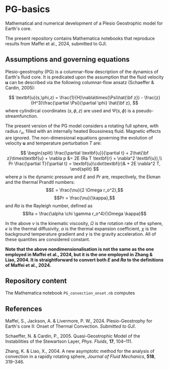 # PG-basics

Mathematical and numerical development of a Plesio Geostrophic model for Earth's core.

The present repository contains Mathematica notebooks that reproduce results from Maffei et al., 2024, submitted to GJI.

## Assumptions and governing equations
Plesio-geostrophy (PG) is a columnar-flow description of the dynamics of Earth's fluid core. It is predicated upon the assumption that the fluid velocity $\textbf{u}$ can be described via the following columnar-flow ansatz (Schaeffer & Cardin, 2005):

$$
\textbf{u}(s,\phi,z) = \frac{1}{H}\nabla\times(\Psi\hat{\bf z}) - \frac{z}{H^3}\frac{\partial \Psi}{\partial \phi} \hat{\bf z}, 
$$
where cylindircal coordinates $(s,\phi,z)$ are used and $\Psi(s,\phi)$ is a pseudo-streamfunction.

The present version of the PG model considers a rotating full sphere, with radius $r_o$, filled with an internally heated Boussinesq fluid. Magnetic effects are ignored. The non-dimensional equations governing the evolution of velocity $\textbf{u}$ and temperature perturbation $T$ are:

$$
\begin{split}
\frac{\partial \textbf{u}}{\partial t} + 2\hat{\bf z}\times\textbf{u} + \nabla p &= 2E (Ra T \textbf{r} + \nabla^2 \textbf{u}),\\
Pr \frac{\partial T}{\partial t} = \textbf{u}\cdot\textbf{r}& + 2E \nabla^2 T,
\end{split}
$$
where $p$ is the dynamic pressure and $E$ and $Pr$ are, respectively, the Ekman and the thermal Prandtl numbers:
$$E = \frac{\nu}{2 \Omega r_o^2},$$
$$Pr = \frac{\nu}{\kappa},$$
and $Ra$ is the Rayleigh number, defined as
$$Ra =  \frac{\alpha \chi \gamma r_o^4}{\Omega \kappa}$$

In the above $\nu$ is the kinematic viscosity, $\Omega$ is the rotation rate of the sphere, $\kappa$ is the thermal diffusivity, $\alpha$ is the thermal expansion coefficient, $\chi$ is the background temperature gradient and $\gamma$ is the gravity acceleration. All of these quantites are considered constant.

**Note that the above nondimensionalisation is not the same as the one employed in Maffei et al., 2024, but it is the one employed in Zhang & Liao, 2004. It is straightforward to convert both $E$ and $Ra$ to the definitions of Maffei et al., 2024.**



## Repository content

The Mathematica notebook ``PG_convection_onset.nb`` computes 

## References

Maffei, S., Jackson, A. & Livermore, P. W., 2024. Plesio-Geostrophy for Earth's core II: Onset of Thermal Convection. *Submitted to GJI*.

Schaeffer, N. & Cardin, P., 2005. Quasi-Geostrophic Model of the Instabilities of the Stewartson Layer, *Phys. Fluids*, **17**, 104–111.

Zhang, K. & Liao, X., 2004. A new asymptotic method for the analysis of convection in a rapidly rotating sphere, *Journal of Fluid Mechanics*, **518**, 319–346.